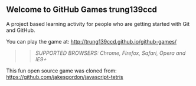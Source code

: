 ## Welcome to GitHub Games trung139ccd

A project based learning activity for people who are getting started with Git and GitHub.

You can play the game at: http://trung139ccd.github.io/github-games/

>> _*SUPPORTED BROWSERS*: Chrome, Firefox, Safari, Opera and IE9+_

This fun open source game was cloned from: https://github.com/jakesgordon/javascript-tetris
